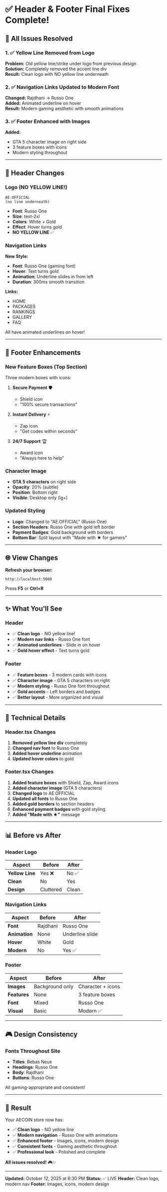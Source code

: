 # ✅ Header & Footer Final Fixes Complete!

## 🎯 All Issues Resolved

### 1. ✅ Yellow Line Removed from Logo
**Problem:** Old yellow line/strike under logo from previous design  
**Solution:** Completely removed the accent line div  
**Result:** Clean logo with NO yellow line underneath

### 2. ✅ Navigation Links Updated to Modern Font
**Changed:** Rajdhani → Russo One  
**Added:** Animated underline on hover  
**Result:** Modern gaming aesthetic with smooth animations

### 3. ✅ Footer Enhanced with Images
**Added:**
- GTA 5 character image on right side
- 3 feature boxes with icons
- Modern styling throughout

---

## 🎨 Header Changes

### Logo (NO YELLOW LINE!)
```
AE.OFFICIAL
(no line underneath)
```
- **Font**: Russo One
- **Size**: text-2xl
- **Colors**: White + Gold
- **Effect**: Hover turns gold
- **NO YELLOW LINE** ✅

### Navigation Links
**New Style:**
- **Font**: Russo One (gaming font)
- **Hover**: Text turns gold
- **Animation**: Underline slides in from left
- **Duration**: 300ms smooth transition

**Links:**
- HOME
- PACKAGES
- RANKINGS
- GALLERY
- FAQ

All have animated underlines on hover!

---

## 🎨 Footer Enhancements

### New Feature Boxes (Top Section)
Three modern boxes with icons:

1. **Secure Payment** 🛡️
   - Shield icon
   - "100% secure transactions"
   
2. **Instant Delivery** ⚡
   - Zap icon
   - "Get codes within seconds"
   
3. **24/7 Support** 🏆
   - Award icon
   - "Always here to help"

### Character Image
- **GTA 5 characters** on right side
- **Opacity**: 20% (subtle)
- **Position**: Bottom right
- **Visible**: Desktop only (lg+)

### Updated Styling
- **Logo**: Changed to "AE.OFFICIAL" (Russo One)
- **Section Headers**: Russo One with gold left border
- **Payment Badges**: Gold background with borders
- **Bottom Bar**: Split layout with "Made with ★ for gamers"

---

## 🌐 View Changes

**Refresh your browser:**
```
http://localhost:5000
```

Press **F5** or **Ctrl+R**

---

## ✨ What You'll See

### Header
- ✅ **Clean logo** - NO yellow line!
- ✅ **Modern nav links** - Russo One font
- ✅ **Animated underlines** - Slide in on hover
- ✅ **Gold hover effect** - Text turns gold

### Footer
- ✅ **Feature boxes** - 3 modern cards with icons
- ✅ **Character image** - GTA 5 characters on right
- ✅ **Modern styling** - Russo One font throughout
- ✅ **Gold accents** - Left borders and badges
- ✅ **Better layout** - More organized and visual

---

## 🎯 Technical Details

### Header.tsx Changes
1. **Removed yellow line div** completely
2. **Changed nav font** to Russo One
3. **Added hover underline** animation
4. **Updated hover colors** to gold

### Footer.tsx Changes
1. **Added feature boxes** with Shield, Zap, Award icons
2. **Added character image** (GTA 5 characters)
3. **Changed logo** to AE.OFFICIAL
4. **Updated all fonts** to Russo One
5. **Added gold borders** to section headers
6. **Enhanced payment badges** with gold styling
7. **Added "Made with ★"** message

---

## 📊 Before vs After

### Header Logo
| Aspect | Before | After |
|--------|--------|-------|
| **Yellow Line** | Yes ❌ | No ✅ |
| **Clean** | No | Yes |
| **Design** | Cluttered | Clean |

### Navigation Links
| Aspect | Before | After |
|--------|--------|-------|
| **Font** | Rajdhani | Russo One |
| **Animation** | None | Underline slide |
| **Hover** | White | Gold |
| **Modern** | No | Yes ✅ |

### Footer
| Aspect | Before | After |
|--------|--------|-------|
| **Images** | Background only | Character + icons |
| **Features** | None | 3 feature boxes |
| **Font** | Mixed | Russo One |
| **Visual** | Basic | Modern ✅ |

---

## 🎮 Design Consistency

### Fonts Throughout Site
- **Titles**: Bebas Neue
- **Headings**: Russo One
- **Body**: Rajdhani
- **Buttons**: Russo One

All gaming-appropriate and consistent!

---

## 🎉 Result

Your AECOIN store now has:
- ✅ **Clean logo** - NO yellow line
- ✅ **Modern navigation** - Russo One with animations
- ✅ **Enhanced footer** - Images, icons, modern design
- ✅ **Consistent fonts** - Gaming aesthetic throughout
- ✅ **Professional look** - Polished and complete

**All issues resolved!** 🎮✨

---

**Updated:** October 12, 2025 at 6:30 PM
**Status:** ✅ LIVE
**Header:** Clean logo, modern nav
**Footer:** Images, icons, modern design
